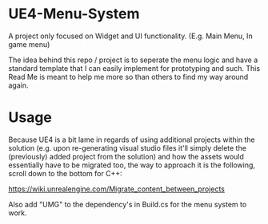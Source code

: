 # UE4-Menu-System
A project only focused on Widget and UI functionality. (E.g. Main Menu, In game menu)

<p>The idea behind this repo / project is to seperate the menu logic and have a standard template that I can easily implement for prototyping and such. This Read Me is meant to help me more so than others to find my way around again.</p>

# Usage
Because UE4 is a bit lame in regards of using additional projects within the solution (e.g. upon re-generating visual studio files it'll simply delete the (previously) added project from the solution) and how the assets would essentially have to be migrated too, the way to approach it is the following, scroll down to the bottom for C++:

https://wiki.unrealengine.com/Migrate_content_between_projects

Also add "UMG" to the dependency's in Build.cs for the menu system to work.

